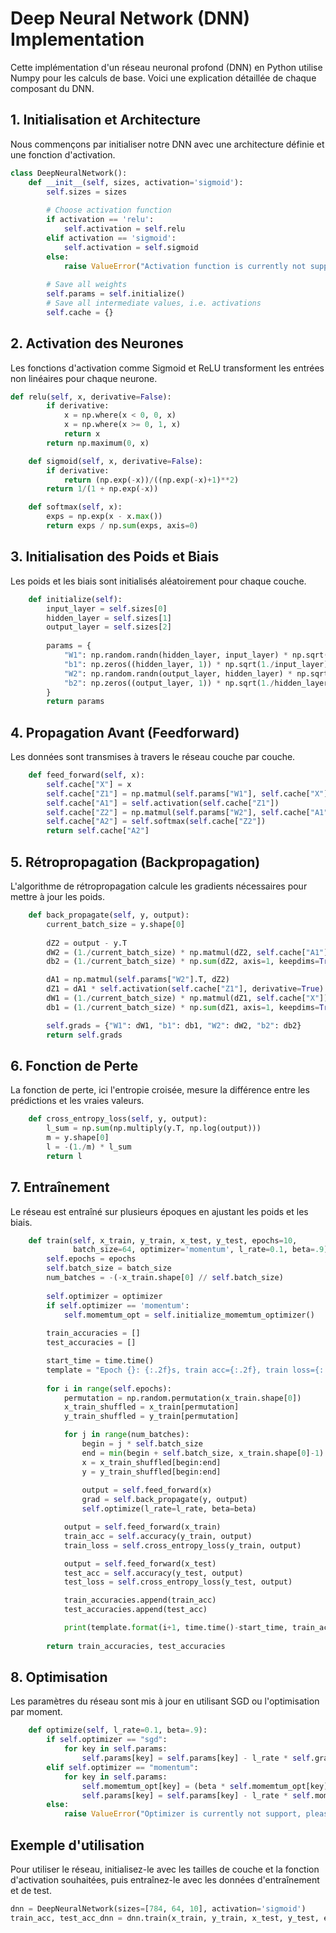 # Deep Neural Network (DNN) Implementation

Cette implémentation d'un réseau neuronal profond (DNN) en Python utilise Numpy pour les calculs de base. Voici une explication détaillée de chaque composant du DNN.

## 1. Initialisation et Architecture

Nous commençons par initialiser notre DNN avec une architecture définie et une fonction d'activation.

```python
class DeepNeuralNetwork():
    def __init__(self, sizes, activation='sigmoid'):
        self.sizes = sizes
        
        # Choose activation function
        if activation == 'relu':
            self.activation = self.relu
        elif activation == 'sigmoid':
            self.activation = self.sigmoid
        else:
            raise ValueError("Activation function is currently not support, please use 'relu' or 'sigmoid' instead.")
        
        # Save all weights
        self.params = self.initialize()
        # Save all intermediate values, i.e. activations
        self.cache = {}
```

## 2. Activation des Neurones

Les fonctions d'activation comme Sigmoid et ReLU transforment les entrées non linéaires pour chaque neurone.

```python
def relu(self, x, derivative=False):
        if derivative:
            x = np.where(x < 0, 0, x)
            x = np.where(x >= 0, 1, x)
            return x
        return np.maximum(0, x)

    def sigmoid(self, x, derivative=False):
        if derivative:
            return (np.exp(-x))/((np.exp(-x)+1)**2)
        return 1/(1 + np.exp(-x))

    def softmax(self, x):
        exps = np.exp(x - x.max())
        return exps / np.sum(exps, axis=0)
```

## 3. Initialisation des Poids et Biais

Les poids et les biais sont initialisés aléatoirement pour chaque couche.

```python
    def initialize(self):
        input_layer = self.sizes[0]
        hidden_layer = self.sizes[1]
        output_layer = self.sizes[2]
        
        params = {
            "W1": np.random.randn(hidden_layer, input_layer) * np.sqrt(1./input_layer),
            "b1": np.zeros((hidden_layer, 1)) * np.sqrt(1./input_layer),
            "W2": np.random.randn(output_layer, hidden_layer) * np.sqrt(1./hidden_layer),
            "b2": np.zeros((output_layer, 1)) * np.sqrt(1./hidden_layer)
        }
        return params
```

## 4. Propagation Avant (Feedforward)

Les données sont transmises à travers le réseau couche par couche.

```python
    def feed_forward(self, x):
        self.cache["X"] = x
        self.cache["Z1"] = np.matmul(self.params["W1"], self.cache["X"].T) + self.params["b1"]
        self.cache["A1"] = self.activation(self.cache["Z1"])
        self.cache["Z2"] = np.matmul(self.params["W2"], self.cache["A1"]) + self.params["b2"]
        self.cache["A2"] = self.softmax(self.cache["Z2"])
        return self.cache["A2"]
```

## 5. Rétropropagation (Backpropagation)

L'algorithme de rétropropagation calcule les gradients nécessaires pour mettre à jour les poids.

```python
    def back_propagate(self, y, output):
        current_batch_size = y.shape[0]
        
        dZ2 = output - y.T
        dW2 = (1./current_batch_size) * np.matmul(dZ2, self.cache["A1"].T)
        db2 = (1./current_batch_size) * np.sum(dZ2, axis=1, keepdims=True)

        dA1 = np.matmul(self.params["W2"].T, dZ2)
        dZ1 = dA1 * self.activation(self.cache["Z1"], derivative=True)
        dW1 = (1./current_batch_size) * np.matmul(dZ1, self.cache["X"])
        db1 = (1./current_batch_size) * np.sum(dZ1, axis=1, keepdims=True)

        self.grads = {"W1": dW1, "b1": db1, "W2": dW2, "b2": db2}
        return self.grads
```

## 6. Fonction de Perte

La fonction de perte, ici l'entropie croisée, mesure la différence entre les prédictions et les vraies valeurs.

```python
    def cross_entropy_loss(self, y, output):
        l_sum = np.sum(np.multiply(y.T, np.log(output)))
        m = y.shape[0]
        l = -(1./m) * l_sum
        return l
```

## 7. Entraînement

Le réseau est entraîné sur plusieurs époques en ajustant les poids et les biais.

```python
    def train(self, x_train, y_train, x_test, y_test, epochs=10, 
              batch_size=64, optimizer='momentum', l_rate=0.1, beta=.9):
        self.epochs = epochs
        self.batch_size = batch_size
        num_batches = -(-x_train.shape[0] // self.batch_size)
        
        self.optimizer = optimizer
        if self.optimizer == 'momentum':
            self.momemtum_opt = self.initialize_momemtum_optimizer()
        
        train_accuracies = []
        test_accuracies = []

        start_time = time.time()
        template = "Epoch {}: {:.2f}s, train acc={:.2f}, train loss={:.2f}, test acc={:.2f}, test loss={:.2f}"
        
        for i in range(self.epochs):
            permutation = np.random.permutation(x_train.shape[0])
            x_train_shuffled = x_train[permutation]
            y_train_shuffled = y_train[permutation]

            for j in range(num_batches):
                begin = j * self.batch_size
                end = min(begin + self.batch_size, x_train.shape[0]-1)
                x = x_train_shuffled[begin:end]
                y = y_train_shuffled[begin:end]
                
                output = self.feed_forward(x)
                grad = self.back_propagate(y, output)
                self.optimize(l_rate=l_rate, beta=beta)

            output = self.feed_forward(x_train)
            train_acc = self.accuracy(y_train, output)
            train_loss = self.cross_entropy_loss(y_train, output)

            output = self.feed_forward(x_test)
            test_acc = self.accuracy(y_test, output)
            test_loss = self.cross_entropy_loss(y_test, output)

            train_accuracies.append(train_acc)
            test_accuracies.append(test_acc)

            print(template.format(i+1, time.time()-start_time, train_acc, train_loss, test_acc, test_loss))
        
        return train_accuracies, test_accuracies
```

## 8. Optimisation

Les paramètres du réseau sont mis à jour en utilisant SGD ou l'optimisation par moment.

```python
    def optimize(self, l_rate=0.1, beta=.9):
        if self.optimizer == "sgd":
            for key in self.params:
                self.params[key] = self.params[key] - l_rate * self.grads[key]
        elif self.optimizer == "momentum":
            for key in self.params:
                self.momemtum_opt[key] = (beta * self.momemtum_opt[key] + (1. - beta) * self.grads[key])
                self.params[key] = self.params[key] - l_rate * self.momemtum_opt[key]
        else:
            raise ValueError("Optimizer is currently not support, please use 'sgd' or 'momentum' instead.")
```

## Exemple d'utilisation

Pour utiliser le réseau, initialisez-le avec les tailles de couche et la fonction d'activation souhaitées, puis entraînez-le avec les données d'entraînement et de test.

```python
dnn = DeepNeuralNetwork(sizes=[784, 64, 10], activation='sigmoid')
train_acc, test_acc_dnn = dnn.train(x_train, y_train, x_test, y_test, epochs=10, optimizer='momentum', l_rate=0.1, beta=.9)
```